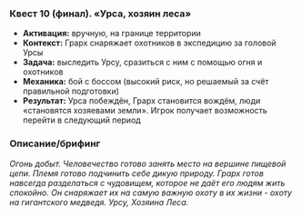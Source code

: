 ### Квест 10 (финал). «Урса, хозяин леса»

- **Активация:** вручную, на границе территории
- **Контекст:** Грарх снаряжает охотников в экспедицию за головой Урсы
- **Задача:** выследить Урсу, сразиться с ним с помощью огня и охотников
- **Механика:** бой с боссом (высокий риск, но решаемый за счёт правильной подготовки)
- **Результат:** Урса побеждён, Грарх становится вождём, люди «становятся хозяевами земли». Игрок получает возможность перейти в следующий период

### Описание/брифинг

_Огонь добыт. Человечество готово занять место на вершине пищевой цепи. Племя готово подчинить себе дикую природу. Грарх готов навсегда разделаться с чудовищем, которое не даёт его людям жить спокойно. Он снаряжает их на самую важную охоту в их жизни - охоту на гигантского медведя. Урсу, Хозяина Леса._